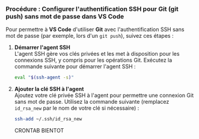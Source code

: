 ### Procédure : Configurer l'authentification SSH pour Git (git push) sans mot de passe dans VS Code

Pour permettre à **VS Code** d'utiliser **Git** avec l'authentification SSH sans mot de passe (par exemple, lors d'un `git push`), suivez ces étapes :

1. **Démarrer l'agent SSH**  
   L'agent SSH gère vos clés privées et les met à disposition pour les connexions SSH, y compris pour les opérations Git. Exécutez la commande suivante pour démarrer l'agent SSH :

   ```bash
   eval "$(ssh-agent -s)"
   ```

2. **Ajouter la clé SSH à l'agent**  
   Ajoutez votre clé privée SSH à l'agent pour permettre une connexion Git sans mot de passe. Utilisez la commande suivante (remplacez `id_rsa_new` par le nom de votre clé si nécessaire) :

   ```bash
   ssh-add ~/.ssh/id_rsa_new
   ```

   CRONTAB BIENTOT 
